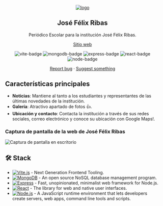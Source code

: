 <div align="center">
<a href="https://josefelixribas.vercel.app/">

![logo]

</a>

## José Félix Ribas

<p>Periódico Escolar para la institución José Félix Ribas.</p>

<div align="center">
	<a href="https://josefelixribas.vercel.app/">Sitio web</a>
</div>

</div>

<p></p>

<div align="center">

![vite-badge]
![mongodb-badge]
![express-badge]
![react-badge]
![node-badge]

<a href="https://github.com/kevingjs/jose-felix-ribas/issues">Report bug</a>
·
<a href="https://github.com/kevingjs/jose-felix-ribas/issues">Suggest something</a>

</div>

## Características principales

- **Noticias**: Mantiene al tanto a los estudiantes y representantes de las últimas novedades de la institución.
- **Galería**: Atractivo apartado de fotos 👍.
- **Ubicación y contacto**: Contacta la institución a través de sus redes sociales, correo electrónico y conoce su ubicación con Google Maps!.

### Captura de pantalla de la web de José Félix Ribas

![Captura de pantalla en escritorio](/desktop_screenshot.webp)

## 🛠️ Stack

- [![Vite.js][vite-badge]][vite-url] - Next Generation Frontend Tooling.
- [![MongoDB][mongodb-badge]][mongodb-url] - An open source NoSQL database management program.
- [![Express][express-badge]][express-url] - Fast, unopinionated, minimalist web framework for Node.js.
- [![React][react-badge]][react-url] - The library for web and native user interfaces.
- [![Node.js][node-badge]][node-url] - A JavaScript runtime environment that lets developers create servers, web apps, command line tools and scripts.


<!-- MARKDOWN LINKS & IMAGES -->
[logo]: client/public/og.webp
[react-url]: https://react.dev/
[express-url]: https://expressjs.com/
[mongodb-url]: https://www.mongodb.com/
[vite-url]: https://vitejs.dev/
[node-url]: https://nodejs.org/
[react-badge]: https://img.shields.io/badge/React-fff?style=for-the-badge&logo=react&logoColor=000&color=149eca
[express-badge]: https://img.shields.io/badge/Express-fff?style=for-the-badge&logo=express&logoColor=fff&color=000
[mongodb-badge]: https://img.shields.io/badge/MongoDB-000?style=for-the-badge&logo=mongodb&logoColor=green&color=gray
[node-badge]: https://img.shields.io/badge/Node.js-000?style=for-the-badge&logo=node.js&logoColor=417e38&color=07090e
[vite-badge]: https://img.shields.io/badge/Vite-000?style=for-the-badge&logo=vite&logoColor=ffc21a&color=bd34fe
